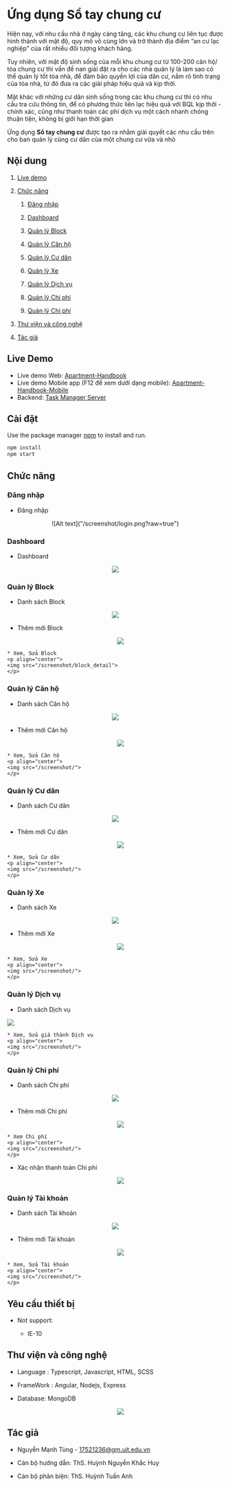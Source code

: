 ﻿# Ứng dụng Sổ tay chung cư

Hiện nay, với nhu cầu nhà ở ngày càng tăng, các khu chung cư liên tục được hình thành với mật độ, quy mô vô cùng lớn và trở thành địa điểm “an cư lạc nghiệp” của rất nhiều đối tượng khách hàng. 

Tuy nhiên, với mật độ sinh sống của mỗi khu chung cư từ 100-200 căn hộ/ tòa chung cư thì vấn đề nan giải đặt ra cho các nhà quản lý là làm sao có thể quản lý tốt tòa nhà, để đảm bảo quyền lợi của dân cư, nắm rõ tình trạng của tòa nhà, từ đó đưa ra các giải pháp hiệu quả và kịp thời. 
  
Mặt khác với những cư dân sinh sống trong các khu chung cư thì có nhu cầu tra cứu thông tin, để có phương thức liên lạc hiệu quả với BQL kịp thời - chính xác, cũng như thanh toán các phí dịch vụ một cách nhanh chóng thuận tiện, không bị giới hạn thời gian      

Ứng dụng **Sổ tay chung cư** được tạo ra nhằm giải quyết các nhu cầu trên cho ban quản lý cũng cư dân của một chung cư vừa và nhỏ

## Nội dung
1. [Live demo](#live-demo)

1. [Chức năng](#chức-năng)

   1. [Đăng nhập](#đăng-nhập)
   
   1. [Dashboard](#dashboard)

   1. [Quản lý Block](#quản-lý-block)
   
   1. [Quản lý Căn hộ](#quản-lý-căn-hộ)
   
   1. [Quản lý Cư dân](#quản-lý-cư-dân)

   1. [Quản lý Xe](#quản-lý-xe)
   
   1. [Quản lý Dịch vụ](#quản-lý-dịch-vụ)

   1. [Quản lý Chi phí](#quản-lý-chi-phí)

   1. [Quản lý Chi phí](#quản-lý-chi-phí)

1. [Thư viện và công nghệ](#thư-viện-và-công-nghệ)

1. [Tác giả](#tác-giả)


## Live Demo
-  Live demo Web: [Apartment-Handbook](https://kltn-17521236.vercel.app/)
-  Live demo Mobile app (F12 để xem dưới dạng mobile): [Apartment-Handbook-Mobile](https://kltn-mobile.vercel.app/)
-  Backend: [Task Manager Server](https://github.com/17521236/KLTN-Backend)

## Cài đặt

Use the package manager [npm](https://www.npmjs.com/) to install and run.

```bash
npm install
npm start
```

## Chức năng
### Đăng nhập
   * Đăng nhập
   <p align="center">
   ![Alt text]("/screenshot/login.png?raw=true")
   </p>

    
### Dashboard
   * Dashboard
   <p align="center">
   <img src="/screenshot/dashboard.png">
   </p>

   
### Quản lý Block

   * Danh sách Block   
   <p align="center">
   <img src="./screenshot/block_list.png">
   </p>

   * Thêm mới Block
    <p align="center">
    <img src="/screenshot/add_block.png">
    </p>

    * Xem, Sửa Block
    <p align="center">
    <img src="/screenshot/block_detail">
    </p>
    
### Quản lý Căn hộ
   * Danh sách Căn hộ   
   <p align="center">
   <img src="/screenshot/apt_list">
   </p>

   * Thêm mới Căn hộ
    <p align="center">
    <img src="/screenshot/">
    </p>

    * Xem, Sửa Căn hộ
    <p align="center">
    <img src="/screenshot/">
    </p>

### Quản lý Cư dân
   * Danh sách Cư dân   
   <p align="center">
   <img src="/screenshot/block_list">
   </p>

   * Thêm mới Cư dân
    <p align="center">
    <img src="/screenshot/">
    </p>

    * Xem, Sửa Cư dân
    <p align="center">
    <img src="/screenshot/">
    </p>

### Quản lý Xe
   * Danh sách Xe   
   <p align="center">
   <img src="/screenshot/block_list">
   </p>

   * Thêm mới Xe
    <p align="center">
    <img src="/screenshot/">
    </p>

    * Xem, Sửa Xe
    <p align="center">
    <img src="/screenshot/">
    </p>

### Quản lý Dịch vụ
   * Danh sách Dịch vụ
   <p alig="center">
   <img src="/screenshot/block_list">
   </p>

    * Xem, Sửa giá thành Dịch vụ
    <p align="center">
    <img src="/screenshot/">
    </p>

### Quản lý Chi phí
   * Danh sách Chi phí   
   <p align="center">
   <img src="/screenshot/block_list">
   </p>

   * Thêm mới Chi phí
    <p align="center">
    <img src="/screenshot/">
    </p>

    * Xem Chi phí
    <p align="center">
    <img src="/screenshot/">
    </p>

  * Xác nhận thanh toán Chi phí
    <p align="center">
    <img src="/screenshot/">
    </p>

### Quản lý Tài khoản
   * Danh sách Tài khoản
   <p align="center">
   <img src="/screenshot/block_list">
   </p>

   * Thêm mới Tài khoản
    <p align="center">
    <img src="/screenshot/">
    </p>

    * Xem, Sửa Tài khoản
    <p align="center">
    <img src="/screenshot/">
    </p>
## Yêu cầu thiết bị
- Not support:

   + IE-10

## Thư viện và công nghệ

- Language : Typescript, Javascript, HTML, SCSS

- FrameWork : Angular, Nodejs, Express

- Database: MongoDB

   <p align="center">
   <img src="https://cdn.helpex.vn/upload/2019/2/2/ar/06-27-36-618-0ddc2999-fe68-4483-8fe7-03bdb6c5ab43.jpg">
   </p>


## Tác giả

- Nguyễn Mạnh Tùng - 17521236@gm.uit.edu.vn

- Cán bộ hướng dẫn: ThS. Huỳnh Nguyễn Khắc Huy

- Cán bộ phản biện: ThS. Huỳnh Tuấn Anh

